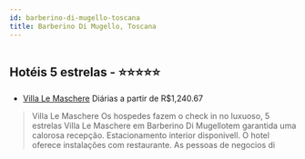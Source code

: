 ```yaml
---
id: barberino-di-mugello-toscana
title: Barberino Di Mugello, Toscana
---
```


<center><img src="http://photos.hotelbeds.com/giata/20/208441/208441a_hb_a_032.jpg" alt="" /></center>


## Hotéis 5 estrelas - ⭐️⭐️⭐️⭐️⭐️

-    [Villa Le Maschere](https://www.hurb.com/hoteis/barberino-di-mugello/villa-le-maschere-JNP-JP165263?cmp=18055) Diárias a partir de R$1,240.67
   > Villa Le Maschere Os hospedes fazem o check in no luxuoso, 5 estrelas Villa Le Maschere em Barberino Di Mugellotem garantida uma calorosa recepção. Estacionamento interior disponivell. O hotel oferece instalações com restaurante. As pessoas de negocios di
